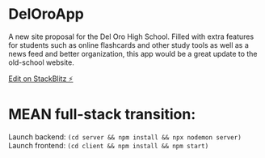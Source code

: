 # DelOroApp

A new site proposal for the Del Oro High School. Filled with extra features for students such as online flashcards and other study tools as well as a news feed and better organization, this app would be a great update to the old-school website.

[Edit on StackBlitz ⚡️](https://stackblitz.com/edit/stackblitz-starters-sxdhgr)

# MEAN full-stack transition:

Launch backend: `(cd server && npm install && npx nodemon server)`
Launch frontend: `(cd client && npm install && npm start)`
